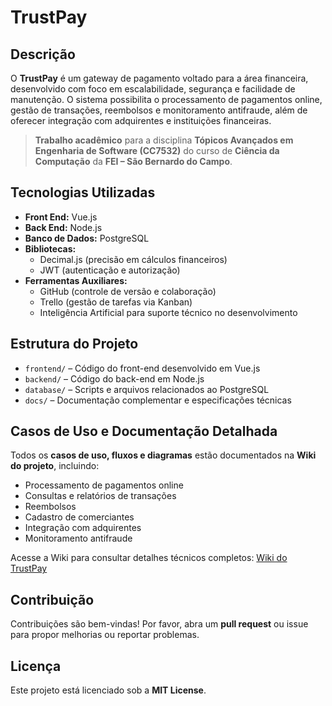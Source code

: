 # TrustPay

## Descrição

O **TrustPay** é um gateway de pagamento voltado para a área financeira, desenvolvido com foco em escalabilidade, segurança e facilidade de manutenção. O sistema possibilita o processamento de pagamentos online, gestão de transações, reembolsos e monitoramento antifraude, além de oferecer integração com adquirentes e instituições financeiras.

> **Trabalho acadêmico** para a disciplina **Tópicos Avançados em Engenharia de Software (CC7532)** do curso de **Ciência da Computação** da **FEI – São Bernardo do Campo**.

## Tecnologias Utilizadas

- **Front End:** Vue.js
- **Back End:** Node.js
- **Banco de Dados:** PostgreSQL
- **Bibliotecas:**
  - Decimal.js (precisão em cálculos financeiros)
  - JWT (autenticação e autorização)
- **Ferramentas Auxiliares:**
  - GitHub (controle de versão e colaboração)
  - Trello (gestão de tarefas via Kanban)
  - Inteligência Artificial para suporte técnico no desenvolvimento

## Estrutura do Projeto

- `frontend/` – Código do front-end desenvolvido em Vue.js
- `backend/` – Código do back-end em Node.js
- `database/` – Scripts e arquivos relacionados ao PostgreSQL
- `docs/` – Documentação complementar e especificações técnicas

## Casos de Uso e Documentação Detalhada

Todos os **casos de uso, fluxos e diagramas** estão documentados na **Wiki do projeto**, incluindo:

- Processamento de pagamentos online
- Consultas e relatórios de transações
- Reembolsos
- Cadastro de comerciantes
- Integração com adquirentes
- Monitoramento antifraude

Acesse a Wiki para consultar detalhes técnicos completos: [Wiki do TrustPay](link-para-a-wiki)

## Contribuição

Contribuições são bem-vindas! Por favor, abra um **pull request** ou issue para propor melhorias ou reportar problemas.

## Licença

Este projeto está licenciado sob a **MIT License**.
